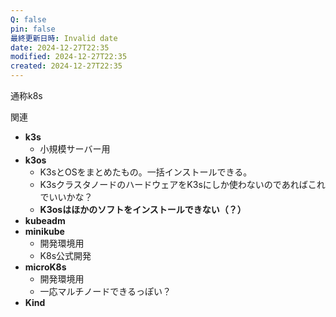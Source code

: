 ```yaml
---
Q: false
pin: false
最終更新日時: Invalid date
date: 2024-12-27T22:35
modified: 2024-12-27T22:35
created: 2024-12-27T22:35
---
```

  

通称k8s

関連

- **k3s**
    - 小規模サーバー用
- **k3os**
    - K3sとOSをまとめたもの。一括インストールできる。
    - K3sクラスタノードのハードウェアをK3sにしか使わないのであればこれでいいかな？
    - **K3osはほかのソフトをインストールできない（？）**
- **kubeadm**
- **minikube**
    - 開発環境用
    - K8s公式開発
- **microK8s**
    - 開発環境用
    - 一応マルチノードできるっぽい？
- **Kind**